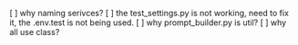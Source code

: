 [ ] why naming serivces?
[ ] the test_settings.py is not working, need to fix it, the .env.test is not being used.
[ ]  why prompt_builder.py is util?
[ ]  why all use class?